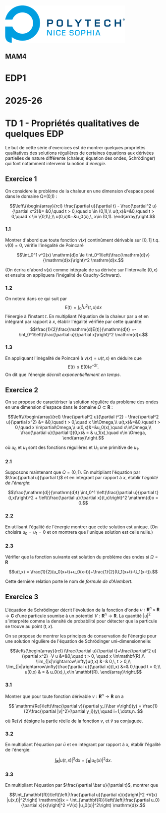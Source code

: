 ![PNS](https://raw.githubusercontent.com/pns-mam/edp1/master/logo-pns.png)

## MAM4

# EDP1
# 2025-26
# TD 1 - Propriétés qualitatives de quelques EDP

Le but de cette série d'exercices est de montrer quelques propriétés qualitatives des solutions régulières de certaines équations aux dérivées partielles de nature différente (chaleur, équation des ondes, Schrödinger) qui font notamment intervenir la notion d'*énergie*.

## Exercice 1

On considère le problème de la chaleur en une dimension d'espace posé dans le domaine Ω=(0,1) :

$$\left\{\begin{array}{rcl}
\frac{\partial u}{\partial t} -  \frac{\partial^2 u}{\partial x^2}&=
&0,\quad t > 0,\quad x \in (0,1),\\
u(t,x)&=&0,\quad t > 0,\quad x \in \{0,1\},\\
u(0,x)&=&u_0(x),\, x\in (0,1).
\end{array}\right.$$

### 1.1

Montrer d'abord que toute fonction $v(x)$ continûment dérivable sur $[0,1]$ t.q. $v(0)=0$, vérifie l'inégalité de Poincaré

$$\int_0^1 v^2(x) \mathrm{d}x \le \int_0^1\left(\frac{\mathrm{d}v}{\mathrm{d}x}\right)^2 \mathrm{d}x.$$

(On écrira d'abord $v(x)$ comme intégrale de sa dérivée sur l'intervalle $(0,x)$ et ensuite on appliquera l'inégalité de Cauchy-Schwarz).

### 1.2

On notera dans ce qui suit par 
$$E(t) = \int_0^1 u^2(t,x) \mathrm{d}x$$
l'énergie à l'instant $t$. En multipliant l'équation de la chaleur par $u$ et en intégrant par rapport à $x$, établir l'égalité vérifiée par cette quantité:
$$\frac{1}{2}\frac{\mathrm{d}E(t)}{\mathrm{d}t} =-\int_0^1\left(\frac{\partial u}{\partial x}\right)^2 \mathrm{d}x.$$

### 1.3

En appliquant l'inégalité de Poincaré à $v(x)= u(t,x)$ en déduire que
$$E(t) \le E(0)e^{-2t}.$$
On dit que l'énergie *décroît exponentiellement en temps*.

## Exercice 2

On se propose de caractériser la solution régulière du problème des ondes en une dimension d'espace dans le domaine $\Omega\subset \mathbf{R}$ : 

$$\left\{\begin{array}{rcl}
\frac{\partial^2 u}{\partial t^2} -  \frac{\partial^2 u}{\partial x^2} &= &0,\quad t > 0,\quad
x \in\Omega,\\
u(t,x)&=&0,\quad t > 0,\quad x \in\partial\Omega,\\
u(0,x)&=&u_0(x),\quad x\in\Omega,\\
\frac{\partial u}{\partial t}(0,x)& = & u_1(x),\quad x\in \Omega,
\end{array}\right.$$

où $u_0$ et $u_1$ sont des fonctions régulières et $U_1$ une primitive de $u_1$.

### 2.1

Supposons maintenant que $\Omega= (0,1)$. En multipliant l'équation par $\frac{\partial u}{\partial t}$ et en intégrant par rapport à $x$, établir *l'égalité de l'énergie*:

$$\frac{\mathrm{d}}{\mathrm{d}t} \int_0^1 \left(\frac{\partial u}{\partial t}(t,x)\right)^2 + \left(\frac{\partial u}{\partial x}(t,x)\right)^2 \mathrm{d}x = 0.$$

### 2.2

En utilisant l'égalité de l'énergie montrer que cette solution est unique. (On choisira $u_0=u_1=0$ et on montrera que l'unique solution est celle nulle.)

### 2.3

Vérifier que la fonction suivante est solution du problème des ondes si $\Omega=\mathbf{R}$

$$u(t,x) = \frac{1}{2}(u_0(x+t)+u_0(x-t))+\frac{1}{2}(U_1(x+t)-U_1(x-t)).$$

Cette dernière relation porte le nom de *formule de d'Alembert*.

## Exercice 3

L'équation de Schrödinger décrit l'évolution de la fonction d'onde $u:\mathbf{R}^n \times \mathbf{R} \rightarrow \mathbf{C}$ d'une particule soumise à un potentiel $V:\mathbf{R}^n \rightarrow \mathbf{R}$. La quantité $|u|^2$ s'interprète comme la densité de probabilité pour détecter que la particule se trouve au point $(t,x)$.

On se propose de montrer les principes de conservation de l'énergie pour une solution régulière de l'équation de Schrödinger uni-dimensionnelle:

$$\left\{\begin{array}{rcl}
i\frac{\partial u}{\partial t}+\frac{\partial^2 u}{\partial x^2} -V u &=&0,\quad t > 0, \quad x \in\mathbf{R},\\
\lim_{|x|\rightarrow\infty}u(t,x)  &=& 0,\, t > 0,\\
\lim_{|x|\rightarrow\infty}\frac{\partial u}{\partial x}(t,x) &=& 0,\quad t > 0,\\
u(0,x) & = & u_0(x),\,x\in \mathbf{R}.
\end{array}\right.$$

### 3.1

Montrer que pour toute fonction dérivable $v : \mathbf{R}^n \to \mathbf{R}$ on a

$$ \mathrm{Re}\left(\frac{\partial v}{\partial y_i}\bar v\right)(y) = \frac{1}{2}\frac{\partial |v|^2}{\partial y_i}(y),\quad i=1,\dots,n. $$

où $\mathrm{Re}(v)$ désigne la partie réelle de la fonction $v$, et $\bar v$ sa conjuguée.

### 3.2 

En multipliant l'équation par $\bar u$ et en intégrant par rapport à $x$, établir l'égalité de l'énergie:

$$\int_{\mathbf{R}}|u(t,x)|^2 \mathrm{d}x = \int_{\mathbf{R}}|u_0(x)|^2 \mathrm{d}x.$$

### 3.3

En multipliant l'équation par $\frac{\partial \bar u}{\partial t}$, montrer que

$$\int_{\mathbf{R}}\left(\left|\frac{\partial u}{\partial x}(x)\right|^2 +V(x) |u(x,t)|^2\right) \mathrm{d}x = \int_{\mathbf{R}}\left(\left|\frac{\partial u_0}{\partial x}(x)\right|^2 +V(x) |u_0(x)|^2\right) \mathrm{d}x.$$

